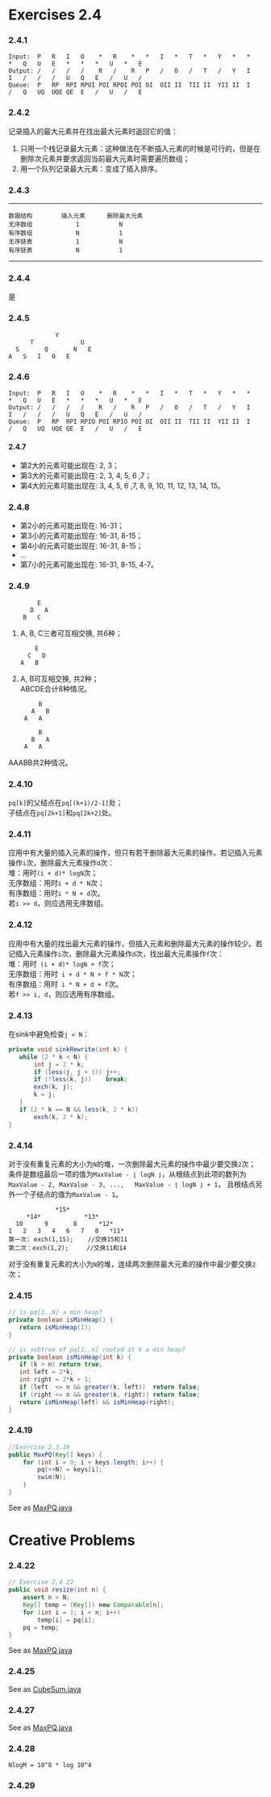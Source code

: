 Exercises 2.4
==
### 2.4.1
    Input:  P   R   I   O    *   R    *   *   I   *   T   *   Y   *   *   *   Q   U   E   *   *   *   U   *   E
    Output: /   /   /   /    R   /    R   P   /   O   /   T   /   Y   I   I   /   /   /   U   Q   E   /   U   /
    Queue:  P   RP  RPI RPOI POI RPOI POI OI  OII II  TII II  YII II  I   /   Q   UQ  UQE QE  E   /   U   /   E
### 2.4.2
记录插入的最大元素并在找出最大元素时返回它的值：
1. 只用一个栈记录最大元素：这种做法在不断插入元素的时候是可行的，但是在删除次元素并要求返回当前最大元素时需要遍历数组；
2. 用一个队列记录最大元素：变成了插入排序。
### 2.4.3
---
    数据结构        插入元素      删除最大元素
    无序数组            1           N
    有序数组            N           1
    无序链表            1           N
    有序链表            N           1
---
### 2.4.4
是
### 2.4.5
                 Y
          T             U
      S       Q       N   E
    A   S   I   O   E
### 2.4.6
    Input:  P   R   I   O    *   R    *   *   I   *   T   *   Y   *   *   *   Q   U   E   *   *   *   U   *   E
    Output: /   /   /   /    R   /    R   P   /   O   /   T   /   Y   I   I   /   /   /   U   Q   E   /   U   /
    Queue:  P   RP  RPI RPIO POI RPIO POI OI  OII II  TII II  YII II  I   /   Q   UQ  UQE QE  E   /   U   /   E
#### 2.4.7
* 第2大的元素可能出现在: 2, 3；
* 第3大的元素可能出现在: 2, 3, 4, 5, 6 ,7；
* 第4大的元素可能出现在: 3, 4, 5, 6 ,7, 8, 9, 10, 11, 12, 13, 14, 15。
### 2.4.8
* 第2小的元素可能出现在: 16-31；
* 第3小的元素可能出现在: 16-31, 8-15；
* 第4小的元素可能出现在: 16-31, 8-15；
* ...
* 第7小的元素可能出现在: 16-31, 8-15, 4-7。
### 2.4.9
            E
          D   A
        B   C
1. A, B, C三者可互相交换, 共6种；

           E
         C   D
       A   B
2. A, B可互相交换, 共2种；<br>
ABCDE合计8种情况。<br>

            B
          A   B
        A   A
    
            B
          B   A
        A   A
 AAABB共2种情况。
 ### 2.4.10
 `pq[k]`的父结点在`pq[(k+1)/2-1]`处；<br>
 子结点在`pq[2k+1]`和`pq[2k+2]`处。
 ### 2.4.11
 应用中有大量的插入元素的操作，但只有若干删除最大元素的操作。若记插入元素操作`i`次，删除最大元素操作`d`次：<br>
 堆：用时` (i + d)* logN `次；<br>
 无序数组：用时` i + d * N `次；<br>
 有序数组：用时` i * N + d `次。<br>
 若` i >> d `，则应选用无序数组。<br>
 ### 2.4.12
 应用中有大量的找出最大元素的操作，但插入元素和删除最大元素的操作较少。若记插入元素操作`i`次，删除最大元素操作`d`次，找出最大元素操作`f`次：<br>
 堆：用时` (i + d)* logN + f`次；<br>
 无序数组：用时` i + d * N + f * N`次；<br>
 有序数组：用时` i * N + d + f`次。<br>
 若` f >> i, d `，则应选用有序数组。<br>
 ### 2.4.13
 在sink中避免检查`j < N`：
 ```Java
private void sinkRewrite(int k) {
    while (2 * k < N) {
        int j = 2 * k;
        if (less(j, j + 1)) j++;
        if (!less(k, j))    break;
        exch(k, j);
        k = j;
    }
    if (2 * k == N && less(k, 2 * k))
        exch(k, 2 * k);
}
 ```
 ### 2.4.14
 对于没有重复元素的大小为`N`的堆，一次删除最大元素的操作中最少要交换`2`次；<br>
 条件是数组最后一项的值为` MaxValue - ⌊ logN ⌋ `，从根结点到此项的数列为` MaxValue - 2, MaxValue - 3, ...,   MaxValue - ⌊ logN ⌋ + 1`，
 且根结点另外一个子结点的值为` MaxValue - 1 `。
 
                 *15*
         *14*            *13*
      10      9       8      *12*
    1   2   3   4   6   7   8   *11*
    第一次: exch(1,15);    //交换15和11
    第二次：exch(1,2);     //交换11和14
 对于没有重复元素的大小为`N`的堆，连续两次删除最大元素的操作中最少要交换`2`次；<br>
 ### 2.4.15
 ```Java
 // is pq[1..N] a min heap?
private boolean isMinHeap() {
    return isMinHeap(1);
}

// is subtree of pq[1..n] rooted at k a min heap?
private boolean isMinHeap(int k) {
    if (k > n) return true;
    int left = 2*k;
    int right = 2*k + 1;
    if (left  <= n && greater(k, left))  return false;
    if (right <= n && greater(k, right)) return false;
    return isMinHeap(left) && isMinHeap(right);
}
````
### 2.4.19
```Java
//Exercise 2.3.19
public MaxPQ(Key[] keys) {
    for (int i = 0; i < keys.length; i++) {
        pq[++N] = keys[i];
        swim(N);
    }
}
```
See as [MaxPQ.java](https://github.com/baozzz1/Algorithms-Learning/blob/master/2-Sorting/Exercise_2_4_PriorityQueues/MaxPQ.java)<br>
# Creative Problems
### 2.4.22
```Java
// Exercise 2.4.22
public void resize(int n) {
    assert n > N;
    Key[] temp = (Key[]) new Comparable[n];
    for (int i = 1; i < n; i++)
        temp[i] = pq[i];
    pq = temp;
}
```
See as [MaxPQ.java](https://github.com/baozzz1/Algorithms-Learning/blob/master/2-Sorting/Exercise_2_4_PriorityQueues/MaxPQ.java)<br>
### 2.4.25
See as [CubeSum.java](https://github.com/baozzz1/Algorithms-Learning/blob/master/2-Sorting/Exercise_2_4_PriorityQueues/CubeSum.java)<br>
### 2.4.27
See as [MaxPQ.java](https://github.com/baozzz1/Algorithms-Learning/blob/master/2-Sorting/Exercise_2_4_PriorityQueues/MaxPQ.java)<br>
### 2.4.28
`NlogM = 10^8 * log 10^4`
### 2.4.29



